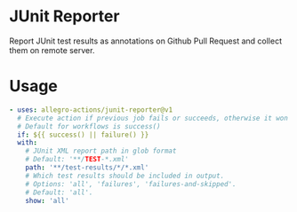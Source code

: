 # JUnit Reporter

Report JUnit test results as annotations on Github Pull Request and collect them on remote server.

# Usage

<!-- start usage -->
```yaml
- uses: allegro-actions/junit-reporter@v1
  # Execute action if previous job fails or succeeds, otherwise it won't report failurs
  # Default for workflows is success()
  if: ${{ success() || failure() }}
  with:
    # JUnit XML report path in glob format
    # Default: '**/TEST-*.xml'
    path: '**/test-results/*/*.xml'
    # Which test results should be included in output.
    # Options: 'all', 'failures', 'failures-and-skipped'.
    # Default: 'all'.
    show: 'all'
```
